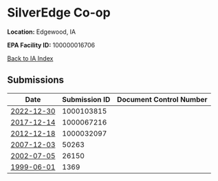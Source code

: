 # SilverEdge Co-op

**Location:** Edgewood, IA

**EPA Facility ID:** 100000016706

[Back to IA Index](../../index.md)

## Submissions

| Date | Submission ID | Document Control Number |
|------|--------------|-------------------------|
| [2022-12-30](submissions/1000103815.md) | 1000103815 |  |
| [2017-12-14](submissions/1000067216.md) | 1000067216 |  |
| [2012-12-18](submissions/1000032097.md) | 1000032097 |  |
| [2007-12-03](submissions/50263.md) | 50263 |  |
| [2002-07-05](submissions/26150.md) | 26150 |  |
| [1999-06-01](submissions/1369.md) | 1369 |  |
